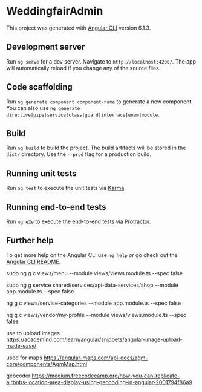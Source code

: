 # WeddingfairAdmin

This project was generated with [Angular CLI](https://github.com/angular/angular-cli) version 6.1.3.

## Development server

Run `ng serve` for a dev server. Navigate to `http://localhost:4200/`. The app will automatically reload if you change any of the source files.

## Code scaffolding

Run `ng generate component component-name` to generate a new component. You can also use `ng generate directive|pipe|service|class|guard|interface|enum|module`.

## Build

Run `ng build` to build the project. The build artifacts will be stored in the `dist/` directory. Use the `--prod` flag for a production build.

## Running unit tests

Run `ng test` to execute the unit tests via [Karma](https://karma-runner.github.io).

## Running end-to-end tests

Run `ng e2e` to execute the end-to-end tests via [Protractor](http://www.protractortest.org/).

## Further help

To get more help on the Angular CLI use `ng help` or go check out the [Angular CLI README](https://github.com/angular/angular-cli/blob/master/README.md).

sudo ng g c views/menu --module views/views.module.ts --spec false

sudo ng g service shared/services/api-data-services/shop --module app.module.ts  --spec false

 ng g c views/service-categories --module app.module.ts --spec false
 
 ng g c views/vendor/my-profile --module views/views.module.ts --spec false
 
 use to upload images
 https://academind.com/learn/angular/snippets/angular-image-upload-made-easy/

 used for maps
 https://angular-maps.com/api-docs/agm-core/components/AgmMap.html 
 
 geocoder
 https://medium.freecodecamp.org/how-you-can-replicate-airbnbs-location-area-display-using-geocoding-in-angular-2001794f86a9
